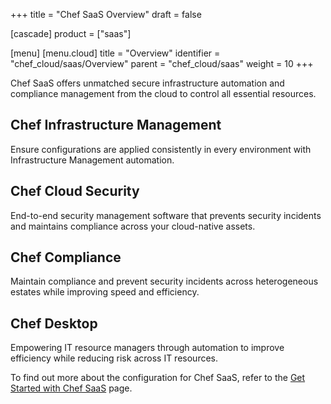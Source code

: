 +++
title = "Chef SaaS Overview"
draft = false

[cascade]
  product = ["saas"]

[menu]
  [menu.cloud]
    title = "Overview"
    identifier = "chef_cloud/saas/Overview"
    parent = "chef_cloud/saas"
    weight = 10
+++

Chef SaaS offers unmatched secure infrastructure automation and compliance management from the cloud to control all essential resources.

## Chef Infrastructure Management

Ensure configurations are applied consistently in every environment with Infrastructure Management automation.

## Chef Cloud Security

End-to-end security management software that prevents security incidents and maintains compliance across your cloud-native assets.

## Chef Compliance

Maintain compliance and prevent security incidents across heterogeneous estates while improving speed and efficiency.

## Chef Desktop

Empowering IT resource managers through automation to improve efficiency while reducing risk across IT resources.

To find out more about the configuration for Chef SaaS, refer to the [Get Started with Chef SaaS](/saas/get_started/) page.

